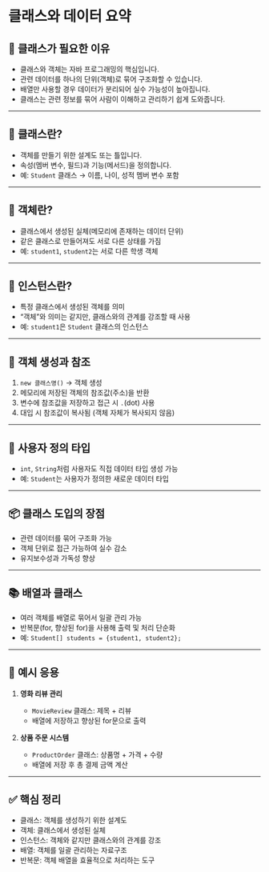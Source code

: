 # 클래스와 데이터 요약

## 📌 클래스가 필요한 이유
- 클래스와 객체는 자바 프로그래밍의 핵심입니다.
- 관련 데이터를 하나의 단위(객체)로 묶어 구조화할 수 있습니다.
- 배열만 사용할 경우 데이터가 분리되어 실수 가능성이 높아집니다.
- 클래스는 관련 정보를 묶어 사람이 이해하고 관리하기 쉽게 도와줍니다.

---

## 🧱 클래스란?
- 객체를 만들기 위한 설계도 또는 틀입니다.
- 속성(멤버 변수, 필드)과 기능(메서드)을 정의합니다.
- 예: `Student` 클래스 → 이름, 나이, 성적 멤버 변수 포함

---

## 🧍 객체란?
- 클래스에서 생성된 실체(메모리에 존재하는 데이터 단위)
- 같은 클래스로 만들어져도 서로 다른 상태를 가짐
- 예: `student1`, `student2`는 서로 다른 학생 객체

---

## 🔁 인스턴스란?
- 특정 클래스에서 생성된 객체를 의미
- “객체”와 의미는 같지만, 클래스와의 관계를 강조할 때 사용
- 예: `student1`은 `Student` 클래스의 인스턴스

---

## 🔗 객체 생성과 참조
1. `new 클래스명()` → 객체 생성
2. 메모리에 저장된 객체의 참조값(주소)을 반환
3. 변수에 참조값을 저장하고 접근 시 `.`(dot) 사용
4. 대입 시 참조값이 복사됨 (객체 자체가 복사되지 않음)

---

## 🧾 사용자 정의 타입
- `int`, `String`처럼 사용자도 직접 데이터 타입 생성 가능
- 예: `Student`는 사용자가 정의한 새로운 데이터 타입

---

## 📦 클래스 도입의 장점
- 관련 데이터를 묶어 구조화 가능
- 객체 단위로 접근 가능하여 실수 감소
- 유지보수성과 가독성 향상

---

## 📚 배열과 클래스
- 여러 객체를 배열로 묶어서 일괄 관리 가능
- 반복문(for, 향상된 for)을 사용해 출력 및 처리 단순화
- 예: `Student[] students = {student1, student2};`

---

## 🧪 예시 응용
1. **영화 리뷰 관리**
   - `MovieReview` 클래스: 제목 + 리뷰
   - 배열에 저장하고 향상된 for문으로 출력

2. **상품 주문 시스템**
   - `ProductOrder` 클래스: 상품명 + 가격 + 수량
   - 배열에 저장 후 총 결제 금액 계산

---

## ✅ 핵심 정리
- 클래스: 객체를 생성하기 위한 설계도
- 객체: 클래스에서 생성된 실체
- 인스턴스: 객체와 같지만 클래스와의 관계를 강조
- 배열: 객체를 일괄 관리하는 자료구조
- 반복문: 객체 배열을 효율적으로 처리하는 도구
